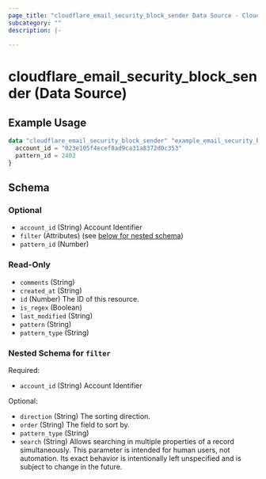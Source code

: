 ```yaml
---
page_title: "cloudflare_email_security_block_sender Data Source - Cloudflare"
subcategory: ""
description: |-
  
---
```


# cloudflare_email_security_block_sender (Data Source)



## Example Usage

```terraform
data "cloudflare_email_security_block_sender" "example_email_security_block_sender" {
  account_id = "023e105f4ecef8ad9ca31a8372d0c353"
  pattern_id = 2402
}
```

<!-- schema generated by tfplugindocs -->
## Schema

### Optional

- `account_id` (String) Account Identifier
- `filter` (Attributes) (see [below for nested schema](#nestedatt--filter))
- `pattern_id` (Number)

### Read-Only

- `comments` (String)
- `created_at` (String)
- `id` (Number) The ID of this resource.
- `is_regex` (Boolean)
- `last_modified` (String)
- `pattern` (String)
- `pattern_type` (String)

<a id="nestedatt--filter"></a>
### Nested Schema for `filter`

Required:

- `account_id` (String) Account Identifier

Optional:

- `direction` (String) The sorting direction.
- `order` (String) The field to sort by.
- `pattern_type` (String)
- `search` (String) Allows searching in multiple properties of a record simultaneously.
This parameter is intended for human users, not automation. Its exact
behavior is intentionally left unspecified and is subject to change
in the future.


